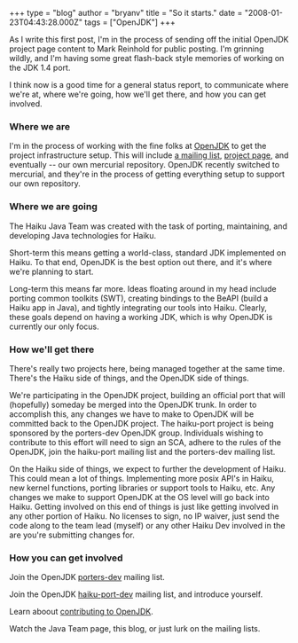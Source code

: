 +++
type = "blog"
author = "bryanv"
title = "So it starts."
date = "2008-01-23T04:43:28.000Z"
tags = ["OpenJDK"]
+++

As I write this first post, I'm in the process of sending off the initial OpenJDK project page content to Mark Reinhold for public posting. I'm grinning wildly, and I'm having some great flash-back style memories of working on the JDK 1.4 port.

I think now is a good time for a general status report, to communicate where we're at, where we're going, how we'll get there, and how you can get involved.

<h3>Where we are</h3>
I'm in the process of working with the fine folks at <a href="http://openjdk.java.net">OpenJDK</a> to get the project infrastructure setup. This will include <a href="http://mail.openjdk.java.net/mailman/listinfo/haiku-port-dev">a mailing list</a>, <a href="http://openjdk.java.net/projects/haiku-port">project page</a>, and eventually -- our own mercurial repository. OpenJDK recently switched to mercurial, and they're in the process of getting everything setup to support our own repository.

<h3>Where we are going</h3>
The Haiku Java Team was created with the task of porting, maintaining, and developing Java technologies for Haiku.

Short-term this means getting a world-class, standard JDK implemented on Haiku. To that end, OpenJDK is the best option out there, and it's where we're planning to start.

Long-term this means far more. Ideas floating around in my head include porting common toolkits (SWT), creating bindings to the BeAPI (build a Haiku app in Java), and tightly integrating our tools into Haiku. Clearly, these goals depend on having a working JDK, which is why OpenJDK is currently our only focus.

<h3>How we'll get there</h3>
There's really two projects here, being managed together at the same time. There's the Haiku side of things, and the OpenJDK side of things.

We're participating in the OpenJDK project, building an official port that will (hopefully) someday be merged into the OpenJDK trunk. In order to accomplish this, any changes we have to make to OpenJDK will be committed back to the OpenJDK project. The haiku-port project is being sponsored by the porters-dev OpenJDK group. Individuals wishing to contribute to this effort will need to sign an SCA, adhere to the rules of the OpenJDK, join the haiku-port mailing list and the porters-dev mailing list.

On the Haiku side of things, we expect to further the development of Haiku. This could mean a lot of things. Implementing more posix API's in Haiku, new kernel functions, porting libraries or support tools to Haiku, etc. Any changes we make to support OpenJDK at the OS level will go back into Haiku. Getting involved on this end of things is just like getting involved in any other portion of Haiku. No licenses to sign, no IP waiver, just send the code along to the team lead (myself) or any other Haiku Dev involved in the are you're submitting changes for.

<h3>How you can get involved</h3>
Join the OpenJDK <a href="http://mail.openjdk.java.net/mailman/listinfo/porters-dev">porters-dev</a> mailing list.

Join the OpenJDK <a href="http://mail.openjdk.java.net/mailman/listinfo/haiku-port-dev">haiku-port-dev</a> mailing list, and introduce yourself.

Learn aboout <a href="http://openjdk.java.net/contribute/">contributing to OpenJDK</a>.

Watch the Java Team page, this blog, or just lurk on the mailing lists.